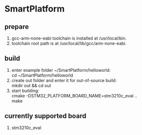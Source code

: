 # SmartPlatform

## prepare

1. gcc-arm-none-eabi toolchain is installed at /usr/local/bin.
2. toolchain root path is at /usr/local/lib/gcc/arm-none-eabi.

## build

1. enter example folder ~/SmartPlatform/helloworld: <br>
cd ~/SmartPlatform/helloworld
2. create out folder and enter it for out-of-source build: <br>
mkdir out && cd out
3. start building: <br>
cmake -DSTM32_PLATFORM_BOARD_NAME=stm3210c_eval .. <br>
make

## currently supported board

1. stm3210c_eval
